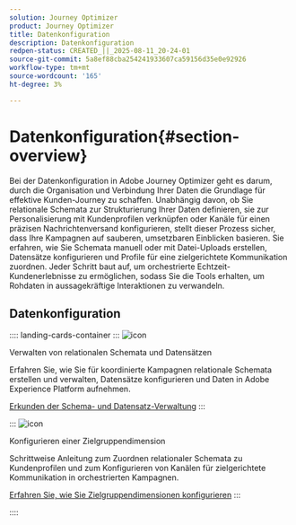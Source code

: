 ```yaml
---
solution: Journey Optimizer
product: Journey Optimizer
title: Datenkonfiguration
description: Datenkonfiguration
redpen-status: CREATED_||_2025-08-11_20-24-01
source-git-commit: 5a8ef88cba254241933607ca59156d35e0e92926
workflow-type: tm+mt
source-wordcount: '165'
ht-degree: 3%

---
```



# Datenkonfiguration{#section-overview}

Bei der Datenkonfiguration in Adobe Journey Optimizer geht es darum, durch die Organisation und Verbindung Ihrer Daten die Grundlage für effektive Kunden-Journey zu schaffen. Unabhängig davon, ob Sie relationale Schemata zur Strukturierung Ihrer Daten definieren, sie zur Personalisierung mit Kundenprofilen verknüpfen oder Kanäle für einen präzisen Nachrichtenversand konfigurieren, stellt dieser Prozess sicher, dass Ihre Kampagnen auf sauberen, umsetzbaren Einblicken basieren. Sie erfahren, wie Sie Schemata manuell oder mit Datei-Uploads erstellen, Datensätze konfigurieren und Profile für eine zielgerichtete Kommunikation zuordnen. Jeder Schritt baut auf, um orchestrierte Echtzeit-Kundenerlebnisse zu ermöglichen, sodass Sie die Tools erhalten, um Rohdaten in aussagekräftige Interaktionen zu verwandeln.

## Datenkonfiguration

:::: landing-cards-container
:::
![icon](https://cdn.experienceleague.adobe.com/icons/gear.svg?lang=de)

Verwalten von relationalen Schemata und Datensätzen

Erfahren Sie, wie Sie für koordinierte Kampagnen relationale Schemata erstellen und verwalten, Datensätze konfigurieren und Daten in Adobe Experience Platform aufnehmen.

[Erkunden der Schema- und Datensatz-Verwaltung](schemas-datasets-landing-page.md)
:::

:::
![icon](https://cdn.experienceleague.adobe.com/icons/bullseye.svg?lang=de)

Konfigurieren einer Zielgruppendimension

Schrittweise Anleitung zum Zuordnen relationaler Schemata zu Kundenprofilen und zum Konfigurieren von Kanälen für zielgerichtete Kommunikation in orchestrierten Kampagnen.

[Erfahren Sie, wie Sie Zielgruppendimensionen konfigurieren](../using/orchestrated/target-dimension.md)
:::

::::
